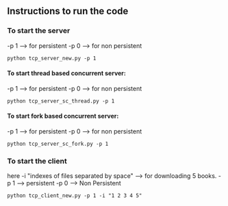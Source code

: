 ## Instructions to run the code


### To start the server

-p 1 --> for persistent
-p 0 --> for non persistent

```
python tcp_server_new.py -p 1
```
#### To start thread based concurrent server:

-p 1 --> for persistent
-p 0 --> for non persistent
```
python tcp_server_sc_thread.py -p 1
```

#### To start fork based concurrent server:
-p 1 --> for persistent
-p 0 --> for non persistent
```
python tcp_server_sc_fork.py -p 1
```

### To start the client

here -i "indexes of files separated by space" --> for downloading 5 books.
-p 1 --> persistent
-p 0 --> Non Persistent

```
python tcp_client_new.py -p 1 -i "1 2 3 4 5"
```


